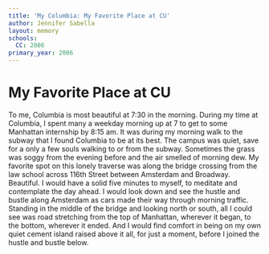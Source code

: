 ```yaml
---
title: 'My Columbia: My Favorite Place at CU'
author: Jennifer Sabella
layout: memory
schools:
  CC: 2006
primary_year: 2006
---
```

# My Favorite Place at CU

To me, Columbia is most beautiful at 7:30 in the morning. During my time at Columbia, I spent many a weekday morning up at 7 to get to some Manhattan internship by 8:15 am. It was during my morning walk to the subway that I found Columbia to be at its best. The campus was quiet, save for a only a few souls walking to or from the subway. Sometimes the grass was soggy from the evening before and the air smelled of morning dew.  My favorite spot on this lonely traverse was along the bridge crossing from the law school across 116th Street between Amsterdam and Broadway.  Beautiful.  I would have a solid five minutes to myself, to meditate and contemplate the day ahead. I would look down and see the hustle and bustle along Amsterdam as cars made their way through morning traffic. Standing in the middle of the bridge and looking north or south, all I could see was road stretching from the top of Manhattan, wherever it began, to the bottom, wherever it ended. And I would find comfort in being on my own quiet cement island raised above it all, for just a moment, before I joined the hustle and bustle below.
